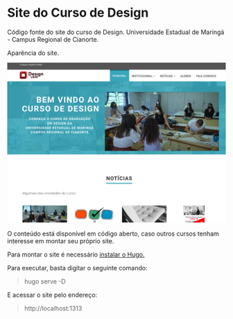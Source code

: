 # Site do Curso de Design

Código fonte do site do curso de Design. 
Universidade Estadual de Maringá - Campus Regional de Cianorte. 

Aparência do site.

![Site do Design](static/img/2024-site-design.png)

O conteúdo está disponível em código aberto, caso outros cursos tenham interesse em montar seu próprio site.

Para montar o site é necessário [instalar o Hugo.](https://gohugo.io/installation/)

Para executar, basta digitar o seguinte comando:

> hugo serve -D

E acessar o site pelo endereço:

> http://localhost:1313

